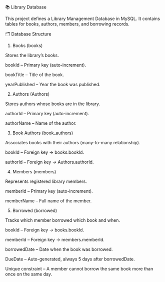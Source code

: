 📚 Library Database

This project defines a Library Management Database in MySQL. It contains tables for books, authors, members, and borrowing records.



🗂️ Database Structure
1. Books (books)

Stores the library’s books.

bookId – Primary key (auto-increment).

bookTitle – Title of the book.

yearPublished – Year the book was published.



2. Authors (Authors)

Stores authors whose books are in the library.

authorId – Primary key (auto-increment).

authorName – Name of the author.


3. Book Authors (book_authors)

Associates books with their authors (many-to-many relationship).

bookId – Foreign key → books.bookId.

authorId – Foreign key → Authors.authorId.


4. Members (members)

Represents registered library members.

memberId – Primary key (auto-increment).

memberName – Full name of the member.


5. Borrowed (borrowed)

Tracks which member borrowed which book and when.

bookId – Foreign key → books.bookId.

memberId – Foreign key → members.memberId.

borrowedDate – Date when the book was borrowed.

DueDate – Auto-generated, always 5 days after borrowedDate.

Unique constraint – A member cannot borrow the same book more than once on the same day.

